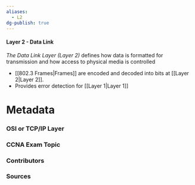 ```yaml
---
aliases:
  - L2
dg-publish: true
---
```

#### Layer 2 - Data Link
*The Data Link Layer (Layer 2)* defines how data is formatted for transmission and how access to physical media is controlled
- [[802.3 Frames|Frames]] are encoded and decoded into bits at [[Layer 2|Layer 2]].
- Provides error detection for [[Layer 1|Layer 1]]

# Metadata
### OSI or TCP/IP Layer

### CCNA Exam Topic

### Contributors

### Sources

